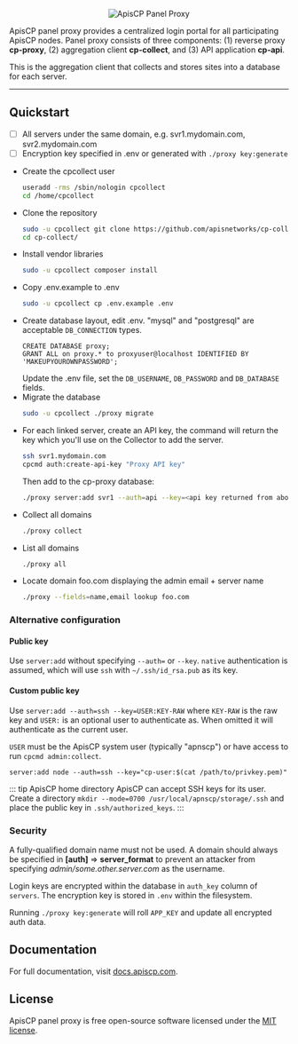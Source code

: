 <p align="center">
    <img title="ApisCP Panel Proxy" src="https://apiscp.com/images/logo-inv.svg" />
</p>

ApisCP panel proxy provides a centralized login portal for all participating ApisCP nodes. Panel proxy
consists of three components: (1) reverse proxy **cp-proxy**, (2) aggregation client **cp-collect**, and 
(3) API application **cp-api**.

This is the aggregation client that collects and stores sites into a database for each server. 

------

## Quickstart
- [ ] All servers under the same domain, e.g. svr1.mydomain.com, svr2.mydomain.com
- [ ] Encryption key specified in .env or generated with `./proxy key:generate` 

- Create the cpcollect user
  ```bash
  useradd -rms /sbin/nologin cpcollect
  cd /home/cpcollect
  ```
- Clone the repository
  ```bash
  sudo -u cpcollect git clone https://github.com/apisnetworks/cp-collect.git /home/cpcollect/cp-collect
  cd cp-collect/
  ```
- Install vendor libraries
  ```bash
  sudo -u cpcollect composer install
  ```
- Copy .env.example to .env
  ```bash
  sudo -u cpcollect cp .env.example .env
  ```
- Create database layout, edit .env. "mysql" and "postgresql" are acceptable `DB_CONNECTION` types.
  ```mysql
  CREATE DATABASE proxy;
  GRANT ALL on proxy.* to proxyuser@localhost IDENTIFIED BY 'MAKEUPYOUROWNPASSWORD';
  ```
  Update the .env file, set the `DB_USERNAME`, `DB_PASSWORD` and `DB_DATABASE` fields.
- Migrate the database
  ```bash
  sudo -u cpcollect ./proxy migrate
  ```
- For each linked server, create an API key, the command will return the key which you'll use on the Collector to add the server.
  ```bash
  ssh svr1.mydomain.com
  cpcmd auth:create-api-key "Proxy API key"
  ```
  Then add to the cp-proxy database:
  ```bash
  ./proxy server:add svr1 --auth=api --key=<api key returned from above>
  ```
 - Collect all domains
   ```bash
   ./proxy collect
   ```
 - List all domains
   ```bash
   ./proxy all
   ```
- Locate domain foo.com displaying the admin email + server name
   ```bash
   ./proxy --fields=name,email lookup foo.com
   ```

### Alternative configuration
#### Public key
Use `server:add` without specifying `--auth=` or `--key`. `native` authentication is assumed, which will use `ssh` with
`~/.ssh/id_rsa.pub` as its key.

#### Custom public key
Use `server:add --auth=ssh --key=USER:KEY-RAW` where `KEY-RAW` is the raw key and `USER:` is an optional user to authenticate
as. When omitted it will authenticate as the current user.

`USER` must be the ApisCP system user (typically "apnscp") or have access to run `cpcmd admin:collect`.

`server:add node --auth=ssh --key="cp-user:$(cat /path/to/privkey.pem)"`

::: tip ApisCP home directory
ApisCP can accept SSH keys for its user. Create a directory `mkdir --mode=0700 /usr/local/apnscp/storage/.ssh` 
and place the public key in `.ssh/authorized_keys`.
:::

### Security
A fully-qualified domain name must not be used. A domain should always be
specified in **[auth]** => **server_format** to prevent an attacker from specifying 
*admin/some.other.server.com* as the username.

Login keys are encrypted within the database in `auth_key` column of `servers`. The encryption key
is stored in `.env` within the filesystem.

Running `./proxy key:generate` will roll `APP_KEY` and update all encrypted auth data. 

## Documentation

For full documentation, visit [docs.apiscp.com](https://docs.apiscp.com).

## License

ApisCP panel proxy is free open-source software licensed under the [MIT license](LICENSE.md).
